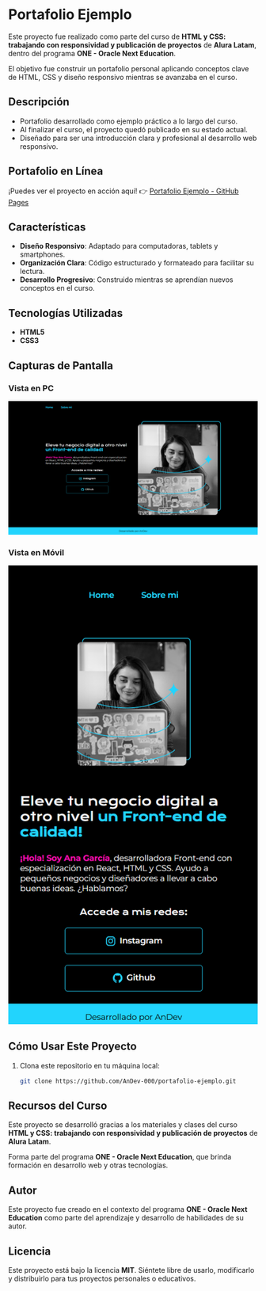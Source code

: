 # Portafolio Ejemplo

Este proyecto fue realizado como parte del curso de **HTML y CSS: trabajando con responsividad y publicación de proyectos** de **Alura Latam**, dentro del programa **ONE - Oracle Next Education**.

El objetivo fue construir un portafolio personal aplicando conceptos clave de HTML, CSS y diseño responsivo mientras se avanzaba en el curso.

## Descripción

- Portafolio desarrollado como ejemplo práctico a lo largo del curso.
- Al finalizar el curso, el proyecto quedó publicado en su estado actual.
- Diseñado para ser una introducción clara y profesional al desarrollo web responsivo.

## Portafolio en Línea

¡Puedes ver el proyecto en acción aquí! 👉 [Portafolio Ejemplo - GitHub Pages](https://andev-000.github.io/portafolio-ejemplo/)

## Características

- **Diseño Responsivo**: Adaptado para computadoras, tablets y smartphones.
- **Organización Clara**: Código estructurado y formateado para facilitar su lectura.
- **Desarrollo Progresivo**: Construido mientras se aprendían nuevos conceptos en el curso.

## Tecnologías Utilizadas

- **HTML5**
- **CSS3**

## Capturas de Pantalla

### Vista en PC
![Vista en PC](./assets/screenshot/escritorio.png)

### Vista en Móvil
![Vista en Móvil](./assets/screenshot/movil.png)

## Cómo Usar Este Proyecto

1. Clona este repositorio en tu máquina local:
   ```bash
   git clone https://github.com/AnDev-000/portafolio-ejemplo.git

## Recursos del Curso

Este proyecto se desarrolló gracias a los materiales y clases del curso **HTML y CSS: trabajando con responsividad y publicación de proyectos** de **Alura Latam**.

Forma parte del programa **ONE - Oracle Next Education**, que brinda formación en desarrollo web y otras tecnologías.

## Autor

Este proyecto fue creado en el contexto del programa **ONE - Oracle Next Education** como parte del aprendizaje y desarrollo de habilidades de su autor.

## Licencia

Este proyecto está bajo la licencia **MIT**. Siéntete libre de usarlo, modificarlo y distribuirlo para tus proyectos personales o educativos.